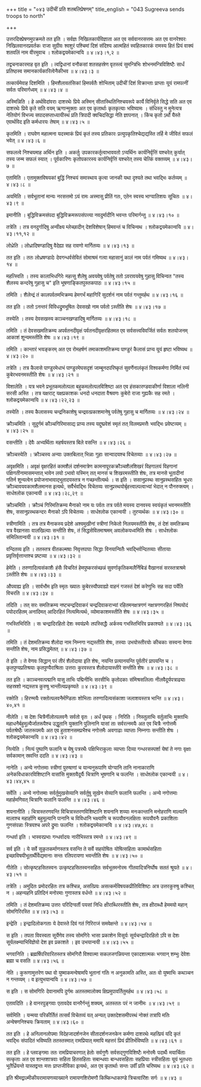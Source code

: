 +++
title = "०४३ उदीचीं प्रति शतबलिप्रेषणम्"
title_english = "043 Sugreeva sends troops to north"

+++


उत्तरदिक्प्रेषणमुपक्रमते तत इति । सर्वज्ञः निखिलकार्यविज्ञाता अत एव
सर्ववानरसत्तमः अत एव वानरेश्वरः निखिलवानरप्रवर्तकः राजा सुग्रीवः श्वशुरं
पश्चिमां दिशं संदिश्य आत्महितं स्वहितकारकं रामस्य हितं प्रियं वाक्यं
शतवलिं नाम वीरमुवाच । श्लोकद्वयमेकान्वयि  ॥  ४।४३।१,२  ॥   

  

तद्वचनाकारमाह वृत इति । त्वद्विधानां वनौकसां शतसहस्रेण वृतस्त्वं
सुमन्त्रिभिः शोभनमन्त्रिविशिष्टैः सार्धं प्रतिष्ठस्व
समानकार्यकारित्वेनैकीभव  ॥  ४।४३।३  ॥   

  

तत्कार्यमेवाह दिशमिति । हिमशैलावतंसिकां हिमपर्वतैः शोभिताम् उदीचीं दिशं
विक्रान्ताः प्राप्ताः यूयं रामपत्नीं सर्वतः परिमार्गध्वम्  ॥  ४।४३।४  ॥   

  

अस्मिन्निति । हे अर्थविदांवराः दाशरथेः प्रिये अस्मिन्
सीतास्थितिनिश्चयरूपे कार्ये विनिर्वृते सिद्धे सति अत एव दाशरथेः प्रिये
कृते सति वयम् ऋणान्मुक्ताः अत एव कृतार्थाः कृतकृत्याः भविष्यामः ।
संधिस्तु न मुनेत्यत्र नेतियोगं विभज्य सपादसप्ताध्यायीस्थं प्रति त्रिपादी
क्वचिदसिद्धा नेति ज्ञापनात् । किंच कृतो ऽर्थो यैस्ते एवार्थविद इति
कर्मधारयः तेषाम्  ॥  ४।४३।५  ॥   

  

कृतमिति । राघवेण महात्मना यदस्माकं प्रियं कृतं तस्य प्रतिकारः
प्रत्युपकृतिश्चेद्यद्यस्ति तर्हि मे जीवितं सफलं भवेत्  ॥  ४।४३।६  ॥   

  

सफलत्वे निश्चयमाह अर्थिन इति । अकर्तुः उपकारकर्तृत्वाभाववतो ऽप्यर्थिनः
कार्यनिर्वृत्तिं यश्चरेत् कुर्यात् तस्य जन्म सफलं स्यात् । पूर्वकारिणः
कृतोपकारस्य कार्यनिर्वृत्तिं यश्चरेत् तस्य चेत्किं वक्तव्यम्  ॥  ४।४३।७
 ॥   

  

एतामिति । एतामुक्तविषयकां बुद्धिं निश्चयं समास्थाय कृत्वा जानकी यथा
दृश्यते तथा भवद्भिः कर्तव्यम्  ॥  ४।४३।८  ॥   

  

अयमिति । सर्वभूतानां मान्यः नरसत्तमो ऽयं रामः अस्मासु प्रीतिं गतः, एतेन
स्वस्य भाग्यातिशयः सूचितः  ॥  ४।४३।९  ॥   

  

इमानीति । बुद्धिविक्रमसंपदा बुद्धिविक्रमरूपसंपत्त्या नवदुर्मादीनि भवन्तः
परिमार्गन्तु  ॥  ४।४३।१०  ॥   

  

तत्रेति । तत्र वनदुर्गादिषु अन्वीक्ष्य म्लेच्छादीन् देशविशेषान् हिमवन्तं
च विचिन्वथ । श्लोकद्वयमेकान्वयि  ॥  ४।४३।११,१२  ॥   

  

लोध्रेति । लोध्रादिषण्डादिषु वैदेह्या सह रावणो मार्गितव्यः  ॥  ४।४३।१३
 ॥   

  

तत इति । ततः लोध्रषण्डादेः देवगन्धर्वसेवितं सोमाश्रमं गत्वा महासानुं
कालं नाम पर्वतं गमिष्यथ  ॥  ४।४३।१४  ॥   

  

महत्स्विति । तस्य कालाभिधगिरेः महत्सु शैलेषु अवयवेषु पर्वतेषु ततो
ऽवरावयवेषु गुहासु विचिन्वत "तस्य शैलस्य कन्दरेषु गुहासु च" इति
भूषणाङ्कितपुस्तकपाठः  ॥  ४।४३।१५  ॥   

  

तमिति । शैलेन्द्रं तं कालपर्वतमभिक्रम्य हेमगर्भं महागिरिं सुदर्शनं नाम
पर्वतं गन्तुमर्हथ  ॥  ४।४३।१६  ॥   

  

तत इति । ततो ऽनन्तरं विविधद्रुमभूषितः देवसखो नाम पर्वतो ऽस्तीति शेषः  ॥ 
४।४३।१७  ॥   

  

तस्येति । तस्य देवसखस्य काञ्चनखण्डादिषु मार्गितव्यः  ॥  ४।४३।१८  ॥   

  

तमिति । तं देवसखमतिक्रम्य अपर्वतनदीवृक्षं पर्वतनदीवृक्षरहितमत एव
सर्वसत्त्वविवर्जितं सर्वतः शतयोजनम् आकाशं शून्यमस्तीति शेषः  ॥  ४।४३।१९
 ॥   

  

तमिति । कान्तारं भयङ्करम् अत एव रोमहर्षणं तमाकाशमतिक्रम्य पाण्डुरं
कैलासं प्राप्य यूयं हृष्टा भविष्यथ  ॥  ४।४३।२०  ॥   

  

तत्रेति । तत्र कैलासे पाण्डुरमेधाभं पाण्डुरमेघसदृशं जाम्बूनदपरिष्कृतं
सुवर्णेनालंकृतं विश्वकर्मणा निर्मितं रम्यं कुबेरभवनमस्तीति शेषः  ॥ 
४।४३।२१  ॥   

  

विशालेति । यत्र भवने प्रभूतकमलोत्पला बहुकमलोत्पलविशिष्टा अत एव
हंसकारण्डवाकीर्णा विशाला नलिनी सरसी अस्ति । तत्र यक्षराट् यक्षप्रकाशकः
धनदो धनदाता वैश्रवणः कुबेरो राजा गुह्यकैः सह रमते । श्लोकद्वयमेकान्वयि
 ॥  ४।४३।२२,२३  ॥   

  

तस्येति । तस्य कैलासस्य चन्द्रनिकाशेषु चन्द्रवत्प्रकाशमानेषु पर्वतेषु
गुहासु च मार्गितव्यः  ॥  ४।४३।२४  ॥   

  

क्रौञ्चमिति । सुदुर्गमं कौञ्चगिरिमासाद्य प्राप्य तस्य यद्दुष्प्रवेशं
स्मृतं तत् विलमप्रमत्तैः भवद्भिः प्रवेष्टव्यम्  ॥  ४।४३।२५  ॥   

  

वसन्तीति । देवैः अभ्यर्थिताः महर्षयस्तत्र बिले वसन्ति  ॥  ४।४३।२६  ॥   

  

क्रौञ्चस्येति । क्रौञ्चस्य अन्याः उक्तबिलात् भिन्नाः गुहाः सान्वादयश्च
विचेतव्याः  ॥  ४।४३।२७  ॥   

  

अवृक्षमिति । अवृक्षं वृक्षरहितं कामशैलं दर्शनमात्रेण
कामनापूरकक्रौञ्चशैलशिखरं विहगालयं विहगानां पक्षिगतीनामासमन्तात् भावेन
लयो ऽभावो यस्मिन् तत् मानसं च शिखरमस्तीति शेषः, तत्र मानसे भूतादीनां
गतिर्न शून्यत्वेन प्रयोजनाभावाद्भूतादयस्तत्र न गच्छन्तीत्यर्थः । स इति ।
ससानुप्रस्थः सानुप्रस्थसहितः भूधरः क्रौञ्चावयवकामशैलमानस इत्यर्थः,
सर्वैर्भवद्भिः विचेतव्यः सानुप्रस्थयोर्बृहत्त्वाल्पत्वाभ्यां भेदात् न
पौनरुक्त्यम् । सार्धश्लोक एकान्वयी  ॥  ४।४३।२८,२९  ॥   

  

क्रौञ्चमिति । क्रौञ्चं गिरिमतिक्रम्य मैनाको नाम यः पर्वतः तत्र पर्वते
मयस्य दानवस्य स्वयंकृतं भवनमस्तीति शेषः, ससानुप्रस्थकन्दरः मैनाको ऽपि
विचेतव्यः । सार्धश्लोक एकान्वयी । तुरप्यर्थकः  ॥  ४।४३।३०  ॥   

  

स्त्रीणामिति । तत्र तत्र मैनाकस्य प्रदेशे अश्वमुखीनां स्त्रीणां निकेतो
निलयमस्तीति शेषः, तं देशं समतिक्रम्य यत्र वैखानसाः वालखिल्याः सन्तीति
शेषः, तं सिद्धसेवितमाश्रमम् अवलोकयध्वमिति शेषः । सार्धश्लोकः
संमिलितान्वयी  ॥  ४।४३।३१ ॥   

  

वन्दितव्य इति । ततस्तत्र वीतकल्मषाः निवृत्तपापाः सिद्धाः विनयान्वितैः
भवद्भिर्वन्दितव्याः सीतायाः प्रवृत्तिर्वृत्तान्तश्च प्रष्टव्या  ॥ 
४।४३।३२  ॥   

  

हेमेति । तरुणादित्यसंकाशैः हंसैः विचरितं हेमपुष्करसंच्छन्नं
सुवर्णाकृतिकमलैर्निबिडं वैखानसं सरस्तत्राश्रमे ऽस्तीति शेषः  ॥  ४।४३।३३
 ॥   

  

औपवाह्य इति । सार्वभौम इति स्मृतः ख्यातः कुबेरस्यौपवाह्यो वाहनं गजस्तं
देशं करेणुभिः सह सदा पर्येति विचरति  ॥  ४।४३।३४  ॥   

  

तदिति । तत् सरः समतिक्रम्य नष्टचन्द्रदिवाकरं चन्द्रदिवाकराभ्यां
रहितमनक्षत्रगणं नक्षत्रगणरहितं निष्पयोदं पयोदरहितम् अनादिमत् आदिरहितं
नित्यमित्यर्थः, व्योमाकाशमस्तीति शेषः  ॥  ४।४३।३५  ॥   

  

गभस्तिभिरिति । सः चन्द्रादिरहितो देशः स्वयंप्रभैः तपस्सिद्धैः अर्कस्य
गभस्तिभिरिव प्रकाश्यते  ॥  ४।४३।३६  ॥   

  

तमिति । तं देशमतिक्रम्य शैलोदा नाम निम्नगा नद्यस्तीति शेषः, तस्याः
उभयोस्तीरयोः कीचकाः सस्वना वेणवः सन्तीति शेषः, नाम प्रसिद्धमेतत्  ॥ 
४।४३।३७ ॥   

  

ते इति । ते वेणवः सिद्धान् परं तीरं शैलोदाया इति शेषः, नयन्ति
प्रत्यानयन्ति पूर्वतीरं प्रापयन्ति च । कृतपुण्यप्रतिश्रयाः
कृतपुण्यैराश्रिताः उत्तराः कुरवस्तत्र शैलोदायास्तीरे सन्तीति शेषः  ॥ 
४।४३।३८  ॥   

  

तत इति । काञ्चनवत्पद्मानि यासु ताभिः पद्मिनीभिः सरसीभिः कृतोदकाः
संमिश्रसलिलाः नीलवैदूर्यपत्राढ्याः सहस्रशो नद्यस्तत्र कुरुषु
भान्तीत्यप्रकृष्यते  ॥  ४।४३।३९  ॥   

  

रक्तेति । हिरण्मयैः रक्तोत्पलवनैर्मण्डिताः शोभिताः तरुणादित्यसंकाशा
जलाशयस्तत्र भान्ति  ॥  ४।४३।४०,४१  ॥   

  

नीलेति । स देशः चित्रैर्नीलोत्पलवनैः सर्वतो वृतः । अर्धं पृथक् । निरिति
। निस्तुलाभिः वर्तुलाभिः मुक्ताभिः महाधनैर्बहुमूल्यैर्जातरूपैश्च
उद्धूतानि युक्तानि पुलिनानि यासां ताः सर्वरत्नमयैः अत एव चित्रैः
नगोत्तमैः पर्वतश्रेष्ठैः जातरूपमयैः अत एव हुताशनसमप्रभैश्च नगोत्तमैः
अवगाढाः व्याप्ताः निम्नगाः सन्तीति शेषः । श्लोकद्वयमेकान्वयि  ॥  ४।४३।४२
 ॥   

  

नित्येति । नित्यं पुष्पाणि फलानि च येषु पत्ररथैः पक्षिभिराकुलाः
व्याप्ताः दिव्या गन्धरसस्पर्शा येषां ते नगाः वृक्षाः सर्वकामान् स्रवन्ति
ददति  ॥  ४।४३।४३  ॥   

  

नानेति । अन्ये नगोत्तमाः स्त्रीणां पुरुषाणां च यान्यनुरूपाणि योग्यानि
तानि नानाकाराणि अनेकविधाकारविशिष्टानि वासांसि मुक्तावैदूर्यैः चित्राणि
भूषणानि च फलन्ति । सार्धश्लोक एकान्वयी  ॥  ४।४३।४४,४५  ॥   

  

सर्वेति । अन्ये नगोत्तमाः सर्वर्तुमुखसेव्यानि सर्वर्तुषु सुखेन सेव्यानि
फलानि फलन्ति । अन्ये नगोत्तमाः महार्हमणिवत् चित्राणि फलानि फलन्ति  ॥ 
४।४३।४६  ॥   

  

शयनानीति । चित्रास्तरणवन्ति विचित्रास्तरणविशिष्टानि शयनानि शय्याः
मनःकान्तानि मनोहराणि माल्यानि मालाश्च महार्हाणि बहुमूल्यानि पानानि च
विविधानि भक्ष्याणि च रूपयौवनलक्षिताः रूपयौवनैः प्रकाशिताः गुणसंपन्नाः
स्त्रियश्च अपरे द्रुमाः फलन्ति । श्लोकद्वयमेकान्वयि  ॥  ४।४३।४७,४८  ॥   

  

गन्धर्वा इति । भास्वरप्रभाः गन्धर्वादयः नारीभिस्तत्र रमन्ते  ॥  ४।४३।४९
 ॥   

  

सर्व इति । ये सर्वे सुकृतकर्माणस्तत्र वसन्ति ते सर्वे सहयोषितः
योषित्सहिताः कामार्थसहिताः इच्छाविषयीभूतार्थैर्विद्यमानाः सन्तः
रतिपरायणा भवन्तीति शेषः  ॥  ४।४३।५०  ॥   

  

गीतेति । सोत्कृष्टहसितस्वनः उत्कृष्टहसितस्वनसहितः सर्वभूतमनोरमः
गीतवादित्रनिर्घोषः सततं श्रूयते  ॥  ४।४३।५१  ॥   

  

तत्रेति । अमुदितः प्रमोदरहितः तत्र कश्चिन्न, असत्प्रियः
असत्कर्मविषयकप्रीतिविशिष्टः अत्र उत्तरकुरुषु कश्चित् न । अहन्यहनि
प्रतिदिनं मनोरमाः गुणास्तत्र वर्धन्ते  ॥  ४।४३।५२  ॥   

  

तमिति । तं देशमतिक्रम्य उत्तरः परिदिग्वर्ती पयसां निधिः
क्षीराब्धिरस्तीति शेषः, तत्र क्षीराब्धौ हेममयो महान् सोमगिरिरस्ति  ॥ 
४।४३।५३  ॥   

  

इन्द्रेति । इन्द्रादिलोकगताः ये देवास्ते दिवं गतं गिरिराजं समवेक्षन्ते
 ॥  ४।४३।५४ ॥   

  

स इति । तपता विवस्वता सूर्येणेव तस्य सोमगिरेः भासा प्रकाशेन विसूर्यः
सूर्यचन्द्रादिरहितो ऽपि स देशः सूर्यलक्ष्म्याभिविज्ञेयो देश इव प्रकाशते
। इव उभयान्वयी  ॥  ४।४३।५५  ॥   

  

भगवानिति । ब्रह्मर्षिपरिवारितस्तत्र सोमगिरौ विश्वात्मा सकलजगन्नियन्ता
एकादशात्मकः भगवान् शम्भुः देवेशः ब्रह्मा च वसति  ॥  ४।४३।५६  ॥   

  

नेति । कुरूणामुत्तरेण पथा वो युष्माकमन्वेषामपि भूतानां गतिः न अनुकामति
अस्ति, अतः वो युष्माभिः कथञ्चन न गन्तव्यम् । व इत्युभयान्वयि  ॥  ४।४३।५७
 ॥   

  

स इति । स सोमगिरिः देवानामपि दुर्गमः अतस्तमालोक्य
क्षिप्रमुपावर्तितुमर्हथ  ॥  ४।४३।५८  ॥   

  

एतावदिति । हे वानरपुङ्गवाः एतावदेव वानरैर्गन्तुं शक्यम्, अतस्ततः परं न
जानीमः  ॥  ४।४३।५९  ॥   

  

सर्वमिति । यन्मया परिकीर्तितं तत्सर्वं विचेतव्यं यत् अन्यत्
उक्तदेशसमीपस्थं नोक्तं तत्रापि मतिः अन्वेषणनिश्चयः क्रियताम्  ॥  ४।४३।६०
 ॥   

  

तत इति । हे अनिलानलोपमाः विदेहजादर्शनजेन सीतादर्शनजनकेन कर्मणा दाशरथेः
महत्प्रियं यदि कृतं भवद्भिः संपादितं भविष्यति ततस्तस्मात् रामप्रियात्
ममापि महत्तरं प्रियं प्रीतिर्भविष्यति  ॥  ४।४३।६१  ॥   

  

तत इति । हे प्लवङ्गमाः ततः रामप्रियाचरणात् हेतोः सर्वगुणैः
सर्वसद्गुणविशिष्टैः मनोरमैः पदार्थैः मयार्चिताः सत्कृताः अत एव
शान्तशात्रवाः सहिता हितसहिताः सबान्धवाः बान्धवसहिताः सहप्रियाः
स्त्रीसहिताः यूयं भूतधराः भूतैर्ध्रियन्ते यास्तद्वन्तः मत्तः
प्राप्तजीविका इत्यर्थः, अत एव कृतार्थाः सन्तः उर्वीं प्रति चरिष्यथ  ॥ 
४।४३।६२  ॥   

  

इति श्रीमद्वाल्मीकीयरामायणव्याख्याने रामायणशिरोमणौ किष्किन्धाकाण्डे
त्रिचत्वारिंशः सर्गः  ॥  ४।४३  ॥   

  



